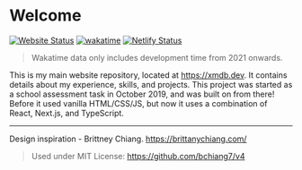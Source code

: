 # Welcome

[![Website Status](https://img.shields.io/website-up-down-green-red/http/xmdb.dev?style=for-the-badge&logo=icloud)](https://xmdb.dev/) [![wakatime](https://wakatime.com/badge/github/xMdb/portfolio.svg?style=for-the-badge)](https://wakatime.com/badge/github/xMdb/portfolio) [![Netlify Status](https://api.netlify.com/api/v1/badges/b84fbee3-83e2-4f25-9976-a6757efc96c9/deploy-status)](https://netlify.com)

> Wakatime data only includes development time from 2021 onwards.

This is my main website repository, located at https://xmdb.dev. It contains details about my experience, skills, and projects. This project was started as a school assessment task in October 2019, and was built on from there! Before it used vanilla HTML/CSS/JS, but now it uses a combination of React, Next.js, and TypeScript.

<hr>

Design inspiration - Brittney Chiang. https://brittanychiang.com/
> Used under MIT License: https://github.com/bchiang7/v4
